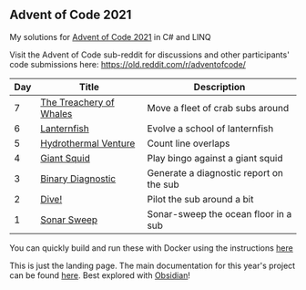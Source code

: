 ## Advent of Code 2021

My solutions for [Advent of Code 2021](http://adventofcode.com/2021) in C# and LINQ

Visit the Advent of Code sub-reddit for discussions and other participants' code submissions here: https://old.reddit.com/r/adventofcode/

| Day | Title                                                                  | Description                             |
| --- | ---------------------------------------------------------------------- | --------------------------------------- |
| 7   | [The Treachery of Whales](./AdventOfCode/AdventOfCode.CSharp/Day07.cs) | Move a fleet of crab subs around        |
| 6   | [Lanternfish](./AdventOfCode/AdventOfCode.CSharp/Day06.cs)             | Evolve a school of lanternfish          |
| 5   | [Hydrothermal Venture](./AdventOfCode/AdventOfCode.CSharp/Day05.cs)    | Count line overlaps                     |
| 4   | [Giant Squid](./AdventOfCode/AdventOfCode.CSharp/Day04.cs)             | Play bingo against a giant squid        |
| 3   | [Binary Diagnostic](./AdventOfCode/AdventOfCode.CSharp/Day03.cs)       | Generate a diagnostic report on the sub |
| 2   | [Dive!](./AdventOfCode/AdventOfCode.CSharp/Day02.cs)                   | Pilot the sub around a bit              |
| 1   | [Sonar Sweep](./AdventOfCode/AdventOfCode.CSharp/Day01.cs)             | Sonar-sweep the ocean floor in a sub    |

You can quickly build and run these with Docker using the instructions [here](Docs/Docker.md)

This is just the landing page.  The main documentation for this year's project can be found [here](Docs/Home.md). Best explored with [Obsidian](https://obsidian.md/)!
